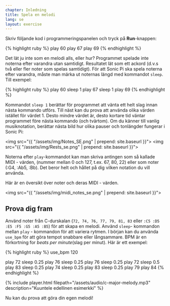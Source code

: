 ```yaml
---
chapter: Inledning
title: Spela en melodi
lang: se
layout: exercise
---
```


Skriv följande kod i programmeringspanelen och tryck på **Run**-knappen: 

{% highlight ruby %}
play 60
play 67
play 69
{% endhighlight %}

Det lät ju inte som en melodi alls, eller hur? Programmet spelade inte noterna efter varandra utan samtidigt. Resultatet lät som ett ackord (d.v.s två eller fler noter som spelas samtidigt). För att Sonic Pi ska spela noterna efter varandra, måste man märka ut noternas längd med kommandot `sleep`. Till exempel: 

{% highlight ruby %}
play 60
sleep 1
play 67
sleep 1
play 69
{% endhighlight %}

Kommandot `sleep 1` berättar för programmet att vänta ett helt slag innan nästa kommando utförs. Till näst kan du prova att använda olika värden istället för värdet 1. Desto mindre värdet är, desto kortare tid väntar programmet före nästa kommando (och tvärtom). Om du känner till vanlig musiknotation, berättar nästa bild hur olika pauser och tonlängder fungerar i Sonic Pi: 

<img src="{{ "/assets/img/Notes_SE.png" | prepend: site.baseurl }}"> 
<img src="{{ "/assets/img/Rests_se.png" | prepend: site.baseurl }}">

Noterna efter `play`-kommandot kan man skriva antingen som så kallade MIDI - värden, (nummer mellan 0 och 127, t.ex. 67, 80, 22) eller som noter (:G4, :Ab5, :Bb). Det beror helt och hållet på dig vilken notation du vill använda. 

Här är en översikt över noter och deras MIDI - värden. 

<img src="{{ "/assets/img/midi_notes_se.png" | prepend: site.baseurl }}">

## Prova dig fram

Använd noter från C-durskalan (`72, 74, 76, 77, 79, 81, 83` eller `:C5 :D5 :E5 :F5 :G5 :A5 :B5`) för att skapa en melodi. Använd `sleep`- kommandon mellan `play` - kommandon för att variera rytmen. I början kan du använda `use_bpm` för att göra tempot snabbare eller långsammare. BPM är en förkortning for *beats per minute*(slag per minut). Här är ett exempel: 

{% highlight ruby %}
use_bpm 120

play 72
sleep 0.25
play 76
sleep 0.25
play 76
sleep 0.25
play 72
sleep 0.5
play 83
sleep 0.25
play 74
sleep 0.25
play 83
sleep 0.25
play 79
play 84
{% endhighlight %}

{% include player.html filepath="/assets/audio/c-major-melody.mp3" description="Kuuntele edellinen esimerkki" %}

Nu kan du prova att göra din egen melodi!